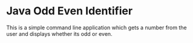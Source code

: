 # Java Odd Even Identifier
This is a simple command line application which gets a number from the user and displays whether its odd or even.
